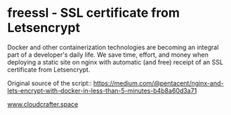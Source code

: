 # freessl - SSL certificate from Letsencrypt
Docker and other containerization technologies are becoming an integral part of a developer's daily life. We save time, effort, and money when deploying a static site on nginx with automatic (and free) receipt of an SSL certificate from Letsencrypt.

Original source of the script:: https://medium.com/@pentacent/nginx-and-lets-encrypt-with-docker-in-less-than-5-minutes-b4b8a60d3a71

www.cloudcrafter.space
